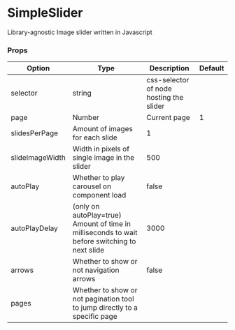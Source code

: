 # SimpleSlider
Library-agnostic Image slider written in Javascript 

### Props

| Option | Type | Description | Default |
| ----- | ----- | ----- | ----- |
| selector | string | css-selector of node hosting the slider |
| page | Number | Current page | 1 
| slidesPerPage | Amount of images for each slide | 1
| slideImageWidth | Width in pixels of single image in the slider | 500
| autoPlay | Whether to play carousel on component load | false
| autoPlayDelay | (only on autoPlay=true) Amount of time in milliseconds to wait before switching to next slide | 3000
| arrows | Whether to show or not navigation arrows | false
| pages | Whether to show or not pagination tool to jump directly to a specific page

